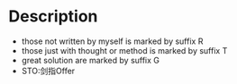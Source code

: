 # Description

- those not written by myself is marked by suffix R
- those just with thought or method is marked by suffix T
- great solution are marked by suffix G
- STO:剑指Offer